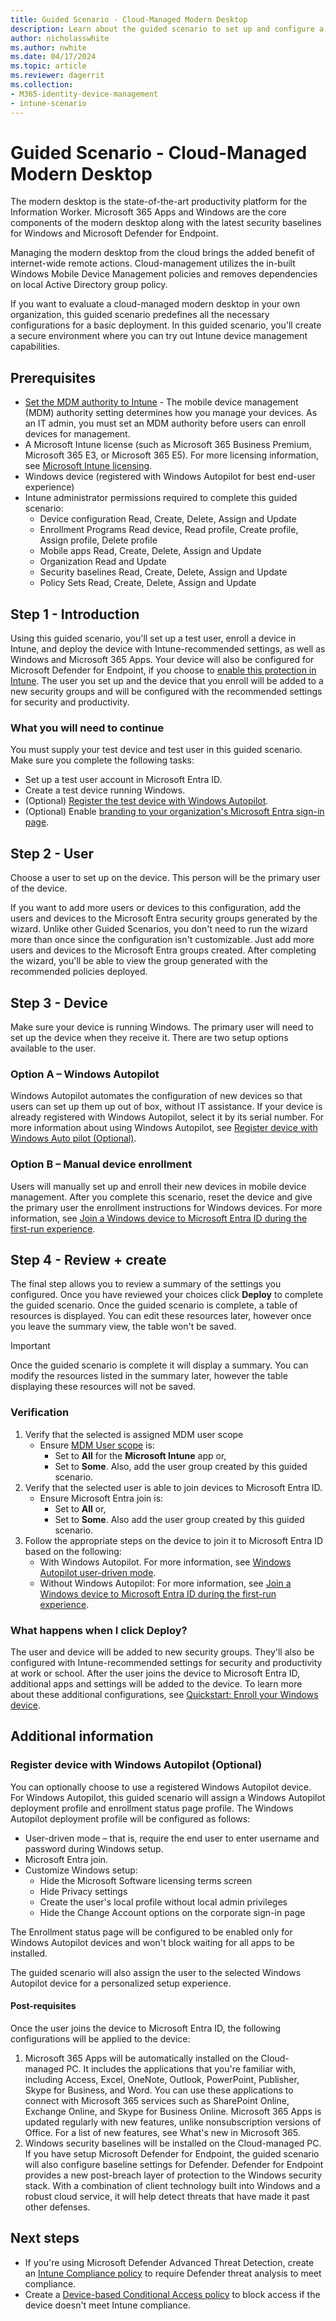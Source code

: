 ```yaml
---
title: Guided Scenario - Cloud-Managed Modern Desktop
description: Learn about the guided scenario to set up and configure a basic Modern Desktop from the Microsoft 365 Device Management portal.
author: nicholasswhite
ms.author: nwhite
ms.date: 04/17/2024
ms.topic: article
ms.reviewer: dagerrit
ms.collection:
- M365-identity-device-management
- intune-scenario
---
```


# Guided Scenario - Cloud-Managed Modern Desktop

The modern desktop is the state-of-the-art productivity platform for the Information Worker. Microsoft 365 Apps and Windows are the core components of the modern desktop along with the latest security baselines for Windows and Microsoft Defender for Endpoint.

Managing the modern desktop from the cloud brings the added benefit of internet-wide remote actions. Cloud-management utilizes the in-built Windows Mobile Device Management policies and removes dependencies on local Active Directory group policy.

If you want to evaluate a cloud-managed modern desktop in your own organization, this guided scenario predefines all the necessary configurations for a basic deployment. In this guided scenario, you'll create a secure environment where you can try out Intune device management capabilities.

## Prerequisites

- [Set the MDM authority to Intune](../fundamentals/mdm-authority-set.md#set-mdm-authority-to-intune) - The mobile device management (MDM) authority setting determines how you manage your devices. As an IT admin, you must set an MDM authority before users can enroll devices for management.
- A Microsoft Intune license (such as Microsoft 365 Business Premium, Microsoft 365 E3,  or Microsoft 365 E5). For more licensing information, see [Microsoft Intune licensing](../fundamentals/licenses.md).
- Windows device (registered with Windows Autopilot for best end-user experience)
- Intune administrator permissions required to complete this guided scenario:
  - Device configuration Read, Create, Delete, Assign and Update
  - Enrollment Programs Read device, Read profile, Create profile, Assign profile, Delete profile
  - Mobile apps Read, Create, Delete, Assign and Update
  - Organization Read and Update
  - Security baselines Read, Create, Delete, Assign and Update
  - Policy Sets Read, Create, Delete, Assign and Update

## Step 1 - Introduction

Using this guided scenario, you'll set up a test user, enroll a device in Intune, and deploy the device with Intune-recommended settings, as well as Windows and Microsoft 365 Apps. Your device will also be configured for Microsoft Defender for Endpoint, if you choose to [enable this protection in Intune](../protect/advanced-threat-protection-configure.md#connect-microsoft-defender-for-endpoint-to-intune). The user you set up and the device that you enroll will be added to a new security groups and will be configured with the recommended settings for security and productivity.

### What you will need to continue

You must supply your test device and test user in this guided scenario. Make sure you complete the following tasks:

- Set up a test user account in Microsoft Entra ID.
- Create a test device running Windows.
- (Optional) [Register the test device with Windows Autopilot](/autopilot/add-devices#add-devices).
- (Optional) Enable [branding to your organization's Microsoft Entra sign-in page](/azure/active-directory/fundamentals/customize-branding).

## Step 2 - User

Choose a user to set up on the device. This person will be the primary user of the device.

If you want to add more users or devices to this configuration, add the users and devices to the Microsoft Entra security groups generated by the wizard. Unlike other Guided Scenarios, you don't need to run the wizard more than once since the configuration isn't customizable. Just add more users and devices to the Microsoft Entra groups created. After completing the wizard, you'll be able to view the group generated with the recommended policies deployed.

## Step 3 - Device

Make sure your device is running Windows.  The primary user will need to set up the device when they receive it. There are two setup options available to the user.

### Option A – Windows Autopilot

Windows Autopilot automates the configuration of new devices so that users can set up them up out of box, without IT assistance. If your device is already registered with Windows Autopilot, select it by its serial number. For more information about using Windows Autopilot, see [Register device with Windows Auto pilot (Optional)](../fundamentals/guided-scenarios-cloud-managed-pc.md#register-device-with-windows-autopilot-optional).

### Option B – Manual device enrollment

Users will manually set up and enroll their new devices in mobile device management. After you complete this scenario, reset the device and give the primary user the enrollment instructions for Windows devices. For more information, see [Join a Windows device to Microsoft Entra ID during the first-run experience](/azure/active-directory/devices/azuread-joined-devices-frx#joining-a-device).

## Step 4 - Review + create

The final step allows you to review a summary of the settings you configured. Once you have reviewed your choices click **Deploy** to complete the guided scenario. Once the guided scenario is complete, a table of resources is displayed. You can edit these resources later, however once you leave the summary view, the table won't be saved.

> [!IMPORTANT]
> Once the guided scenario is complete it will display a summary. You can modify the resources listed in the summary later, however the table displaying these resources will not be saved.

### Verification

1. Verify that the selected is assigned MDM user scope
    - Ensure [MDM User scope](../enrollment/windows-enroll.md#enable-windows-automatic-enrollment) is:
        - Set to **All** for the **Microsoft Intune** app or,
        - Set to **Some**. Also, add the user group created by this guided scenario.
2. Verify that the selected user is able to join devices to Microsoft Entra ID.
    - Ensure Microsoft Entra join is:
        - Set to **All** or,
        - Set to **Some**. Also add the user group created by this guided scenario.
3. Follow the appropriate steps on the device to join it to Microsoft Entra ID based on the following:
    - With Windows Autopilot. For more information, see [Windows Autopilot user-driven mode](/windows/deployment/windows-autopilot/user-driven).
    - Without Windows Autopilot: For more information, see [Join a Windows device to Microsoft Entra ID during the first-run experience](/azure/active-directory/devices/azuread-joined-devices-frx#joining-a-device).

### What happens when I click Deploy?
The user and device will be added to new security groups. They'll also be configured with Intune-recommended settings for security and productivity at work or school. After the user joins the device to Microsoft Entra ID, additional apps and settings will be added to the device. To learn more about these additional configurations, see [Quickstart: Enroll your Windows device](../enrollment/quickstart-enroll-windows-device.md).

## Additional information

### Register device with Windows Autopilot (Optional)

You can optionally choose to use a registered Windows Autopilot device. For Windows Autopilot, this guided scenario will assign a Windows Autopilot deployment profile and enrollment status page profile. The Windows Autopilot deployment profile will be configured as follows:

- User-driven mode – that is, require the end user to enter username and password during Windows setup.
- Microsoft Entra join.
- Customize Windows setup:
  - Hide the Microsoft Software licensing terms screen
  - Hide Privacy settings
  - Create the user's local profile without local admin privileges
  - Hide the Change Account options on the corporate sign-in page

The Enrollment status page will be configured to be enabled only for Windows Autopilot devices and won't block waiting for all apps to be installed.

The guided scenario will also assign the user to the selected Windows Autopilot device for a personalized setup experience.

#### Post-requisites

Once the user joins the device to Microsoft Entra ID, the following configurations will be applied to the device:

1. Microsoft 365 Apps will be automatically installed on the Cloud-managed PC. It includes the applications that you're familiar with, including Access, Excel, OneNote, Outlook, PowerPoint, Publisher, Skype for Business, and Word. You can use these applications to connect with Microsoft 365 services such as SharePoint Online, Exchange Online, and Skype for Business Online. Microsoft 365 Apps is updated regularly with new features, unlike nonsubscription versions of Office. For a list of new features, see What's new in Microsoft 365.
2. Windows security baselines will be installed on the Cloud-managed PC. If you have setup Microsoft Defender for Endpoint, the guided scenario will also configure baseline settings for Defender. Defender for Endpoint provides a new post-breach layer of protection to the Windows security stack. With a combination of client technology built into Windows and a robust cloud service, it will help detect threats that have made it past other defenses.

## Next steps

- If you're using Microsoft Defender Advanced Threat Detection, create an [Intune Compliance policy](../protect/advanced-threat-protection-configure.md#create-and-assign-compliance-policy-to-set-device-risk-level) to require Defender threat analysis to meet compliance.
- Create a [Device-based Conditional Access policy](../protect/advanced-threat-protection-configure.md#create-a-conditional-access-policy) to block access if the device doesn't meet Intune compliance.
